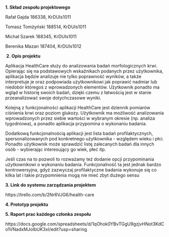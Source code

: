 <p><strong>1. Skład zespołu projektowego</strong></p>
<p> Rafał Gajda 186338, KrDUIs1011</p>
<p> Tomasz Tomżyński 188514, KrDUIs1011</p>
<p> Michał Szarek 188345, KrDUIs1011</p>
<p> Berenika Mazan 187404, KrDUIs1012</p>
<p><strong>&nbsp;2. Opis projektu</strong></p>
<p> Aplikacja HealthCare służy do analizowania badań morfologicznych krwi. Opierając się na podstawowych wskaźnikach podanych przez użytkownika, aplikacja będzie analizuje nie tylko poprawność wynik&oacute;w, a także interpretuje je oraz podpowiada użytkownikowi jak poprawić nadmiar lub niedob&oacute;r kt&oacute;regoś z wprowadzonych element&oacute;w. Użytkownik ponadto ma wgląd w historię swoich badań, dzięki czemu z łatwością jest w stanie przeanalizować swoje dotychczasowe wyniki.</p>
<p> Kolejną z funkcjonalności aplikacji HealthCare jest dziennik pomiar&oacute;w ciśnienia krwi oraz poziom glukozy. Użytkownik ma możliwość analizowania wprowadzonych przez siebie wartości w wybranym okresie (np. analiza tygodniowa), a ponadto aplikacja przypomina o wykonaniu badania.</p>
<p> Dodatkową funkcjonalnością aplikacji jest lista badań profilaktycznych, spersonalizowanych pod konkretnego użytkownika - względem wieku i płci. Ponadto użytkownik może sprawdzić listę zalecanych badań dla innych os&oacute;b - wybierając interesujący go wiek, płeć itp.</p>
<p> </p>
<p> Jeśli czas na to pozwoli to rozważamy też dodanie opcji przypominania użytkownikowi o wykonaniu badania. Funkcjonalność ta jest jednak bardzo kontrowersyjna, gdyż zazwyczaj profilaktyczne badania wykonuje się co kilka lat i takie przypomnienia mogą nie mieć zbyt dużego sensu</p>
<p><strong>3. Link do systemu zarządzania projektem</strong></p>
<p> https://trello.com/b/2Nr6VJG6/health-care</p>
<p><strong>4. Prototyp projektu</strong></p>
<p></p>
<p><strong>5. Raport prac każdego członka zespołu</strong></p>
<p>https://docs.google.com/spreadsheets/d/1qOhok0YBvTGgU9gzjvHNot3KdCo1VNadxMJoIbUK3xI/edit?usp=sharing</p>
